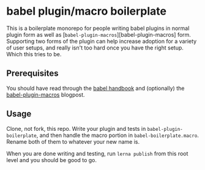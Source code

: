 # babel plugin/macro boilerplate

This is a boilerplate monorepo for people writing babel plugins in normal plugin form as well as [`babel-plugin-macros`][babel-plugin-macros] form. Supporting two forms of the plugin can help increase adoption for a variety of user setups, and really isn't too hard once you have the right setup. Which this tries to be.

## Prerequisites

You should have read through the [babel handbook](https://github.com/jamiebuilds/babel-handbook/blob/master/translations/en/plugin-handbook.md) and (optionally) the [babel-plugin-macros](https://babeljs.io/blog/2017/09/11/zero-config-with-babel-macros) blogpost.

## Usage

Clone, not fork, this repo. Write your plugin and tests in `babel-plugin-boilerplate`, and then handle the macro portion in `babel-boilerplate.macro`. Rename both of them to whatever your new name is.

When you are done writing and testing, run `lerna publish` from this root level and you should be good to go.